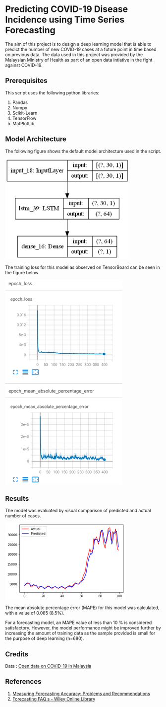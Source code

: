 # Predicting COVID-19 Disease Incidence using Time Series Forecasting

The aim of this project is to design a deep learning model that is able to predict the number of new COVID-19 cases at a future point in time based on previous data.
The data used in this project was provided by the Malaysian Ministry of Health as part of an open data intiative in the fight against COVID-19.

## Prerequisites

This script uses the following python libraries:
1. Pandas
2. Numpy
3. Scikit-Learn
4. TensorFlow
5. MatPlotLib

## Model Architecture
The following figure shows the default model architecture used in the script.

<img src="static/model_lstm.png" width="400">

The training loss for this model as observed on TensorBoard can be seen in the figure below.

![TensorBoard](static/tensorboard.png)

## Results

The model was evaluated by visual comparison of predicted and actual number of cases.

![Prediction plot](static/evaluation_graph.png)

The mean absolute percentage error (MAPE) for this model was calculated, with a value of 0.085 (8.5%).

For a forecasting model, an MAPE value of less than 10 % is considered satisfactory. However, the model performance might be improved further by increasing the amount of training data as the sample provided is small for the purpose of deep learning (n=680). 

## Credits

Data : [Open data on COVID-19 in Malaysia](https://github.com/MoH-Malaysia/covid19-public)

## References
1. [Measuring Forecasting Accuracy: Problems and Recommendations](https://www.researchgate.net/publication/282136084_Measuring_Forecasting_Accuracy_Problems_and_Recommendations_by_the_Example_of_SKU-Level_Judgmental_Adjustments)
2. [Forecasting FAQ s - Wiley Online Library](https://onlinelibrary.wiley.com/doi/pdf/10.1002/9781119199885.app1)

